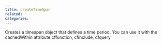 ```yaml
---
title: createTimeSpan
related:
categories:
---
```


Creates a timespan object that defines a time period. You
        can use it with the cachedWithin attribute cffunction, cfinclude, cfquery 
